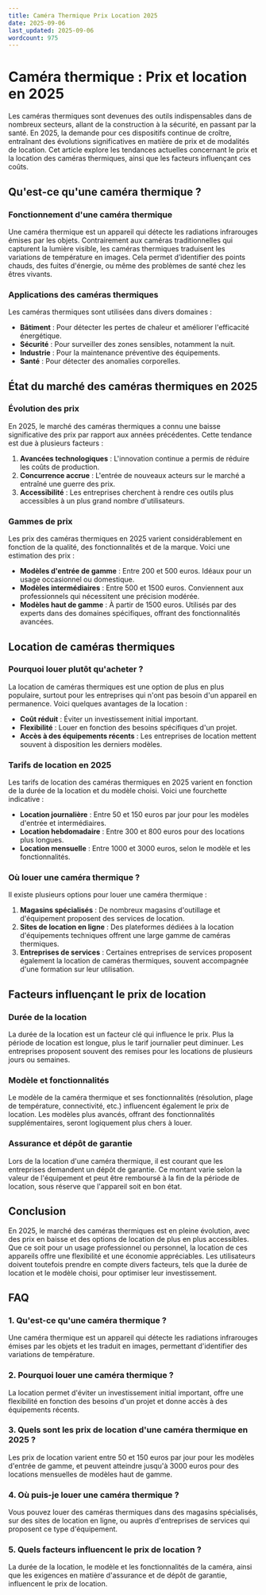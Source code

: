 ```yaml
---
title: Caméra Thermique Prix Location 2025
date: 2025-09-06
last_updated: 2025-09-06
wordcount: 975
---
```


# Caméra thermique : Prix et location en 2025

Les caméras thermiques sont devenues des outils indispensables dans de nombreux secteurs, allant de la construction à la sécurité, en passant par la santé. En 2025, la demande pour ces dispositifs continue de croître, entraînant des évolutions significatives en matière de prix et de modalités de location. Cet article explore les tendances actuelles concernant le prix et la location des caméras thermiques, ainsi que les facteurs influençant ces coûts.

## Qu'est-ce qu'une caméra thermique ?

### Fonctionnement d'une caméra thermique

Une caméra thermique est un appareil qui détecte les radiations infrarouges émises par les objets. Contrairement aux caméras traditionnelles qui capturent la lumière visible, les caméras thermiques traduisent les variations de température en images. Cela permet d’identifier des points chauds, des fuites d'énergie, ou même des problèmes de santé chez les êtres vivants.

### Applications des caméras thermiques

Les caméras thermiques sont utilisées dans divers domaines :

- **Bâtiment** : Pour détecter les pertes de chaleur et améliorer l'efficacité énergétique.
- **Sécurité** : Pour surveiller des zones sensibles, notamment la nuit.
- **Industrie** : Pour la maintenance préventive des équipements.
- **Santé** : Pour détecter des anomalies corporelles.

## État du marché des caméras thermiques en 2025

### Évolution des prix

En 2025, le marché des caméras thermiques a connu une baisse significative des prix par rapport aux années précédentes. Cette tendance est due à plusieurs facteurs :

1. **Avancées technologiques** : L'innovation continue a permis de réduire les coûts de production.
2. **Concurrence accrue** : L'entrée de nouveaux acteurs sur le marché a entraîné une guerre des prix.
3. **Accessibilité** : Les entreprises cherchent à rendre ces outils plus accessibles à un plus grand nombre d'utilisateurs.

### Gammes de prix

Les prix des caméras thermiques en 2025 varient considérablement en fonction de la qualité, des fonctionnalités et de la marque. Voici une estimation des prix :

- **Modèles d'entrée de gamme** : Entre 200 et 500 euros. Idéaux pour un usage occasionnel ou domestique.
- **Modèles intermédiaires** : Entre 500 et 1500 euros. Conviennent aux professionnels qui nécessitent une précision modérée.
- **Modèles haut de gamme** : À partir de 1500 euros. Utilisés par des experts dans des domaines spécifiques, offrant des fonctionnalités avancées.

## Location de caméras thermiques

### Pourquoi louer plutôt qu'acheter ?

La location de caméras thermiques est une option de plus en plus populaire, surtout pour les entreprises qui n'ont pas besoin d'un appareil en permanence. Voici quelques avantages de la location :

- **Coût réduit** : Éviter un investissement initial important.
- **Flexibilité** : Louer en fonction des besoins spécifiques d'un projet.
- **Accès à des équipements récents** : Les entreprises de location mettent souvent à disposition les derniers modèles.

### Tarifs de location en 2025

Les tarifs de location des caméras thermiques en 2025 varient en fonction de la durée de la location et du modèle choisi. Voici une fourchette indicative :

- **Location journalière** : Entre 50 et 150 euros par jour pour les modèles d'entrée et intermédiaires.
- **Location hebdomadaire** : Entre 300 et 800 euros pour des locations plus longues.
- **Location mensuelle** : Entre 1000 et 3000 euros, selon le modèle et les fonctionnalités.

### Où louer une caméra thermique ?

Il existe plusieurs options pour louer une caméra thermique :

1. **Magasins spécialisés** : De nombreux magasins d'outillage et d'équipement proposent des services de location.
2. **Sites de location en ligne** : Des plateformes dédiées à la location d'équipements techniques offrent une large gamme de caméras thermiques.
3. **Entreprises de services** : Certaines entreprises de services proposent également la location de caméras thermiques, souvent accompagnée d'une formation sur leur utilisation.

## Facteurs influençant le prix de location

### Durée de la location

La durée de la location est un facteur clé qui influence le prix. Plus la période de location est longue, plus le tarif journalier peut diminuer. Les entreprises proposent souvent des remises pour les locations de plusieurs jours ou semaines.

### Modèle et fonctionnalités

Le modèle de la caméra thermique et ses fonctionnalités (résolution, plage de température, connectivité, etc.) influencent également le prix de location. Les modèles plus avancés, offrant des fonctionnalités supplémentaires, seront logiquement plus chers à louer.

### Assurance et dépôt de garantie

Lors de la location d'une caméra thermique, il est courant que les entreprises demandent un dépôt de garantie. Ce montant varie selon la valeur de l'équipement et peut être remboursé à la fin de la période de location, sous réserve que l'appareil soit en bon état.

## Conclusion

En 2025, le marché des caméras thermiques est en pleine évolution, avec des prix en baisse et des options de location de plus en plus accessibles. Que ce soit pour un usage professionnel ou personnel, la location de ces appareils offre une flexibilité et une économie appréciables. Les utilisateurs doivent toutefois prendre en compte divers facteurs, tels que la durée de location et le modèle choisi, pour optimiser leur investissement.

## FAQ

### 1. Qu'est-ce qu'une caméra thermique ?

Une caméra thermique est un appareil qui détecte les radiations infrarouges émises par les objets et les traduit en images, permettant d'identifier des variations de température.

### 2. Pourquoi louer une caméra thermique ?

La location permet d'éviter un investissement initial important, offre une flexibilité en fonction des besoins d'un projet et donne accès à des équipements récents.

### 3. Quels sont les prix de location d'une caméra thermique en 2025 ?

Les prix de location varient entre 50 et 150 euros par jour pour les modèles d'entrée de gamme, et peuvent atteindre jusqu'à 3000 euros pour des locations mensuelles de modèles haut de gamme.

### 4. Où puis-je louer une caméra thermique ?

Vous pouvez louer des caméras thermiques dans des magasins spécialisés, sur des sites de location en ligne, ou auprès d'entreprises de services qui proposent ce type d'équipement.

### 5. Quels facteurs influencent le prix de location ?

La durée de la location, le modèle et les fonctionnalités de la caméra, ainsi que les exigences en matière d'assurance et de dépôt de garantie, influencent le prix de location.